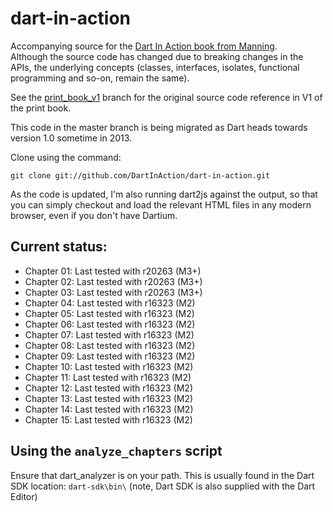 dart-in-action
==============

Accompanying source for the [Dart In Action book from Manning](http://goo.gl/XhCW7).  
Although the source code has changed due to breaking changes in the APIs, the underlying concepts (classes, interfaces,
isolates, functional programming and so-on, remain the same).

See the [print_book_v1](https://github.com/DartInAction/dart-in-action/tree/print_book_v1) branch for the original source code reference in V1 of the print book.

This code in the master branch is being migrated as Dart heads towards version 1.0 sometime in 2013.

Clone using the command:

    git clone git://github.com/DartInAction/dart-in-action.git

As the code is updated, I'm also running dart2js against the output, so that you can simply checkout 
and load the relevant HTML files in any modern browser, even if you don't have Dartium.

## Current status:

- Chapter 01: Last tested with r20263 (M3+)
- Chapter 02: Last tested with r20263 (M3+)
- Chapter 03: Last tested with r20263 (M3+)
- Chapter 04: Last tested with r16323 (M2)
- Chapter 05: Last tested with r16323 (M2)
- Chapter 06: Last tested with r16323 (M2)
- Chapter 07: Last tested with r16323 (M2)
- Chapter 08: Last tested with r16323 (M2)
- Chapter 09: Last tested with r16323 (M2)
- Chapter 10: Last tested with r16323 (M2)
- Chapter 11: Last tested with r16323 (M2)
- Chapter 12: Last tested with r16323 (M2)
- Chapter 13: Last tested with r16323 (M2)
- Chapter 14: Last tested with r16323 (M2)
- Chapter 15: Last tested with r16323 (M2)

## Using the `analyze_chapters` script

Ensure that dart_analyzer is on your path.  This is usually found in the Dart SDK location: `dart-sdk\bin\` (note, Dart SDK is also supplied with the Dart Editor)
